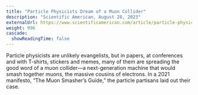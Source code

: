 ```yaml
---
title: "Particle Physicists Dream of a Muon Collider"
description: "Scientific American, August 28, 2023"
externalUrl: https://www.scientificamerican.com/article/particle-physicists-dream-of-a-muon-collider/
weight: 996
cascade:
  showReadingTime: false
---
```


Particle physicists are unlikely evangelists, but in papers, at conferences and with T-shirts, stickers and memes, many of them are spreading the good word of a muon collider—a next-generation machine that would smash together muons, the massive cousins of electrons. In a 2021 manifesto, “The Muon Smasher’s Guide,” the particle partisans laid out their case. 